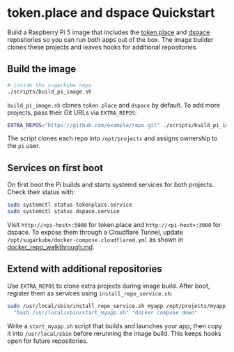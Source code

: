 # token.place and dspace Quickstart

Build a Raspberry Pi 5 image that includes the
[token.place](https://github.com/futuroptimist/token.place) and
[dspace](https://github.com/democratizedspace/dspace) repositories so you can run
both apps out of the box. The image builder clones these projects and leaves
hooks for additional repositories.

## Build the image

```sh
# inside the sugarkube repo
./scripts/build_pi_image.sh
```

`build_pi_image.sh` clones `token.place` and `dspace` by default. To add more
projects, pass their Git URLs via `EXTRA_REPOS`:

```sh
EXTRA_REPOS="https://github.com/example/repo.git" ./scripts/build_pi_image.sh
```

The script clones each repo into `/opt/projects` and assigns ownership to the
`pi` user.

## Services on first boot

On first boot the Pi builds and starts systemd services for both projects.
Check their status with:

```sh
sudo systemctl status tokenplace.service
sudo systemctl status dspace.service
```

Visit `http://<pi-host>:5000` for token.place and `http://<pi-host>:3000` for
dspace. To expose them through a Cloudflare Tunnel, update
`/opt/sugarkube/docker-compose.cloudflared.yml` as shown in
[docker_repo_walkthrough.md](docker_repo_walkthrough.md).

## Extend with additional repositories

Use `EXTRA_REPOS` to clone extra projects during image build. After boot,
register them as services using `install_repo_service.sh`:

```sh
sudo /usr/local/sbin/install_repo_service.sh myapp /opt/projects/myapp \
  "bash /usr/local/sbin/start_myapp.sh" "docker compose down"
```

Write a `start_myapp.sh` script that builds and launches your app, then copy it
into `/usr/local/sbin` before rerunning the image build. This keeps hooks open
for future repositories.

